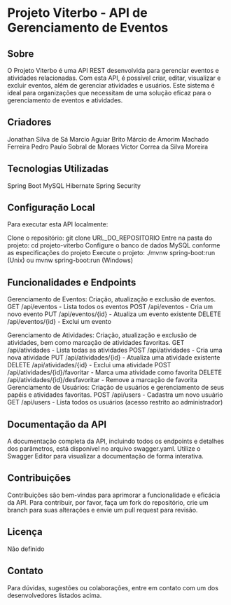 # Projeto Viterbo - API de Gerenciamento de Eventos
## Sobre
O Projeto Viterbo é uma API REST desenvolvida para gerenciar eventos e atividades relacionadas. Com esta API, é possível criar, editar, visualizar e excluir eventos, além de gerenciar atividades e usuários. Este sistema é ideal para organizações que necessitam de uma solução eficaz para o gerenciamento de eventos e atividades.

## Criadores
Jonathan Silva de Sá
Marcio Aguiar Brito
Márcio de Amorim Machado Ferreira
Pedro Paulo Sobral de Moraes
Victor Correa da Silva Moreira

## Tecnologias Utilizadas
Spring Boot
MySQL
Hibernate
Spring Security

## Configuração Local
Para executar esta API localmente:

Clone o repositório: git clone URL_DO_REPOSITORIO
Entre na pasta do projeto: cd projeto-viterbo
Configure o banco de dados MySQL conforme as especificações do projeto
Execute o projeto: ./mvnw spring-boot:run (Unix) ou mvnw spring-boot:run (Windows)

## Funcionalidades e Endpoints
Gerenciamento de Eventos: Criação, atualização e exclusão de eventos.
GET /api/eventos - Lista todos os eventos
POST /api/eventos - Cria um novo evento
PUT /api/eventos/{id} - Atualiza um evento existente
DELETE /api/eventos/{id} - Exclui um evento

Gerenciamento de Atividades: Criação, atualização e exclusão de atividades, bem como marcação de atividades favoritas.
GET /api/atividades - Lista todas as atividades
POST /api/atividades - Cria uma nova atividade
PUT /api/atividades/{id} - Atualiza uma atividade existente
DELETE /api/atividades/{id} - Exclui uma atividade
POST /api/atividades/{id}/favoritar - Marca uma atividade como favorita
DELETE /api/atividades/{id}/desfavoritar - Remove a marcação de favorita
Gerenciamento de Usuários: Criação de usuários e gerenciamento de seus papéis e atividades favoritas.
POST /api/users - Cadastra um novo usuário
GET /api/users - Lista todos os usuários (acesso restrito ao administrador)

## Documentação da API
A documentação completa da API, incluindo todos os endpoints e detalhes dos parâmetros, está disponível no arquivo swagger.yaml. Utilize o Swagger Editor para visualizar a documentação de forma interativa.

## Contribuições
Contribuições são bem-vindas para aprimorar a funcionalidade e eficácia da API. Para contribuir, por favor, faça um fork do repositório, crie um branch para suas alterações e envie um pull request para revisão.

## Licença
Não definido

## Contato
Para dúvidas, sugestões ou colaborações, entre em contato com um dos desenvolvedores listados acima.
